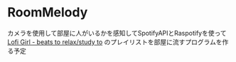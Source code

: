 # RoomMelody
カメラを使用して部屋に人がいるかを感知してSpotifyAPIとRaspotifyを使って [Lofi Girl - beats to relax/study to](https://open.spotify.com/playlist/0vvXsWCC9xrXsKd4FyS8kM?si=3b999b61f6f646cf) のプレイリストを部屋に流すプログラムを作る予定
